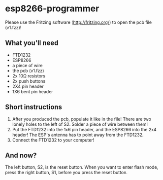 # esp8266-programmer
Please use the Fritzing software (http://fritzing.org/) to open the pcb file (v1.fzz)!

## What you'll need
* FTD1232
* ESP8266
* a piece of wire
* the pcb (v1.fzz)
* 2x 10Ω resistors
* 2x push buttons
* 2X4 pin header
* 1X6 bent pin header

## Short instructions
1. After you produced the pcb, populate it like in the file! There are two lonely holes to the left of S2. Solder a piece of wire between them!
2. Put the FTD1232 into the 1x6 pin header, and the ESP8266 into the 2x4 header! The ESP's antenna has to point away from the FTD1232. 
3. Connect the FTD1232 to your computer!

## And now?
The left button, S2, is the reset button. When you want to enter flash mode, press the right button, S1, before you press the reset button.
